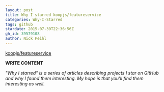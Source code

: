 ```yaml
---
layout: post
title: Why I starred koopjs/featureservice
categories: Why-I-Starred
tags: github
stardate: 2015-07-30T22:36:56Z
gh_id: 39579108
author: Nick Peihl
---
```


[koopjs/featureservice](https://github.com/koopjs/featureservice)

**WRITE CONTENT**

*"Why I starred" is a series of articles describing projects I star on GitHub and why I found them interesting. My hope is that you'll find them interesting as well.*

